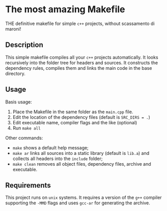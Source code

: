 # The most amazing Makefile
THE definitive makefile for simple `c++` projects, without scassamento di maroni!

## Description
This simple makefile compiles all your `c++` projects automatically.
It looks recursively into the folder tree for headers and sources.
It constructs the dependency rules, compiles them and links the main code in the base directory.

## Usage
Basis usage:
1. Place the Makefile in the same folder as the `main.cpp` file.
2. Edit the location of the dependency files (default is `SRC_DIRS = .`)
3. Edit executable name, compiler flags and the like (optional)
4. Run `make all`

Other commands:
- `make` shows a default help message;
- `make ar` links all sources into a static library (default is `lib.a`) and collects all headers into the `include` folder;
- `make clean` removes all object files, dependency files, archive and executable.

## Requirements
This project runs on `unix` systems.
It requires a version of the `g++` compiler supporting the `-MMD` flags and uses `gcc-ar` for generating the archive.
